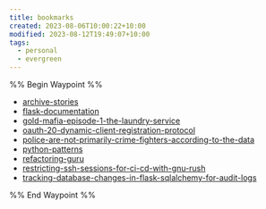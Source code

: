```yaml
---
title: bookmarks
created: 2023-08-06T10:00:22+10:00
modified: 2023-08-12T19:49:07+10:00
tags:
  - personal
  - evergreen
---
```

%% Begin Waypoint %%
- [archive-stories](./bookmarks/archive-stories.md)
- [flask-documentation](./bookmarks/flask-documentation.md)
- [gold-mafia-episode-1-the-laundry-service](./bookmarks/gold-mafia-episode-1-the-laundry-service.md)
- [oauth-20-dynamic-client-registration-protocol](./bookmarks/oauth-20-dynamic-client-registration-protocol.md)
- [police-are-not-primarily-crime-fighters-according-to-the-data](./bookmarks/police-are-not-primarily-crime-fighters-according-to-the-data.md)
- [python-patterns](./bookmarks/python-patterns.md)
- [refactoring-guru](./bookmarks/refactoring-guru.md)
- [restricting-ssh-sessions-for-ci-cd-with-gnu-rush](./bookmarks/restricting-ssh-sessions-for-ci-cd-with-gnu-rush.md)
- [tracking-database-changes-in-flask-sqlalchemy-for-audit-logs](./bookmarks/tracking-database-changes-in-flask-sqlalchemy-for-audit-logs.md)

%% End Waypoint %%